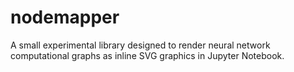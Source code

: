 # nodemapper
A small experimental library designed to render neural network computational graphs as inline SVG graphics in Jupyter Notebook.
